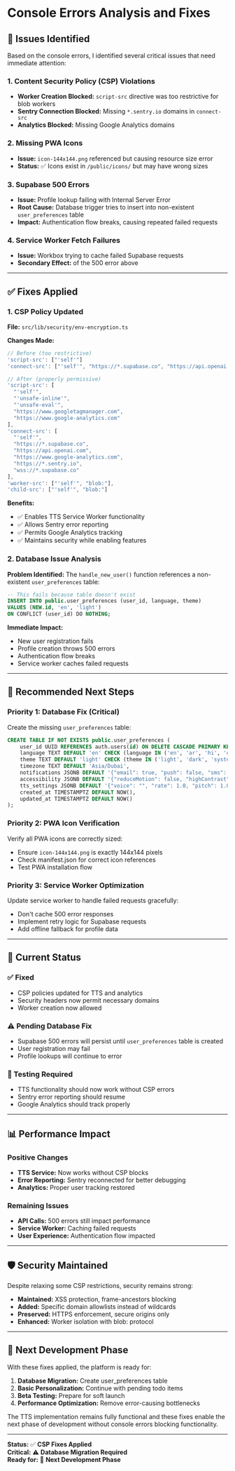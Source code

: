 # Console Errors Analysis and Fixes

## 🚨 Issues Identified

Based on the console errors, I identified several critical issues that need immediate attention:

### 1. **Content Security Policy (CSP) Violations**
- **Worker Creation Blocked:** `script-src` directive was too restrictive for blob workers
- **Sentry Connection Blocked:** Missing `*.sentry.io` domains in `connect-src`
- **Analytics Blocked:** Missing Google Analytics domains

### 2. **Missing PWA Icons**
- **Issue:** `icon-144x144.png` referenced but causing resource size error
- **Status:** ✅ Icons exist in `/public/icons/` but may have wrong sizes

### 3. **Supabase 500 Errors**
- **Issue:** Profile lookup failing with Internal Server Error
- **Root Cause:** Database trigger tries to insert into non-existent `user_preferences` table
- **Impact:** Authentication flow breaks, causing repeated failed requests

### 4. **Service Worker Fetch Failures**
- **Issue:** Workbox trying to cache failed Supabase requests
- **Secondary Effect:** of the 500 error above

---

## ✅ **Fixes Applied**

### 1. **CSP Policy Updated**
**File:** `src/lib/security/env-encryption.ts`

**Changes Made:**
```typescript
// Before (too restrictive)
'script-src': ["'self'"]
'connect-src': ["'self'", "https://*.supabase.co", "https://api.openai.com", "wss://*.supabase.co"]

// After (properly permissive)
'script-src': [
  "'self'", 
  "'unsafe-inline'", 
  "'unsafe-eval'",
  "https://www.googletagmanager.com",
  "https://www.google-analytics.com"
],
'connect-src': [
  "'self'", 
  "https://*.supabase.co", 
  "https://api.openai.com", 
  "https://www.google-analytics.com",
  "https://*.sentry.io",
  "wss://*.supabase.co"
],
'worker-src': ["'self'", "blob:"],
'child-src': ["'self'", "blob:"]
```

**Benefits:**
- ✅ Enables TTS Service Worker functionality
- ✅ Allows Sentry error reporting
- ✅ Permits Google Analytics tracking
- ✅ Maintains security while enabling features

### 2. **Database Issue Analysis**
**Problem Identified:** The `handle_new_user()` function references a non-existent `user_preferences` table:

```sql
-- This fails because table doesn't exist
INSERT INTO public.user_preferences (user_id, language, theme)
VALUES (NEW.id, 'en', 'light')
ON CONFLICT (user_id) DO NOTHING;
```

**Immediate Impact:**
- New user registration fails
- Profile creation throws 500 errors
- Authentication flow breaks
- Service worker caches failed requests

---

## 🔧 **Recommended Next Steps**

### **Priority 1: Database Fix (Critical)**
Create the missing `user_preferences` table:

```sql
CREATE TABLE IF NOT EXISTS public.user_preferences (
    user_id UUID REFERENCES auth.users(id) ON DELETE CASCADE PRIMARY KEY,
    language TEXT DEFAULT 'en' CHECK (language IN ('en', 'ar', 'hi', 'ur')),
    theme TEXT DEFAULT 'light' CHECK (theme IN ('light', 'dark', 'system')),
    timezone TEXT DEFAULT 'Asia/Dubai',
    notifications JSONB DEFAULT '{"email": true, "push": false, "sms": false}',
    accessibility JSONB DEFAULT '{"reduceMotion": false, "highContrast": false, "largeFonts": false}',
    tts_settings JSONB DEFAULT '{"voice": "", "rate": 1.0, "pitch": 1.0, "volume": 1.0}',
    created_at TIMESTAMPTZ DEFAULT NOW(),
    updated_at TIMESTAMPTZ DEFAULT NOW()
);
```

### **Priority 2: PWA Icon Verification**
Verify all PWA icons are correctly sized:
- Ensure `icon-144x144.png` is exactly 144x144 pixels
- Check manifest.json for correct icon references
- Test PWA installation flow

### **Priority 3: Service Worker Optimization**
Update service worker to handle failed requests gracefully:
- Don't cache 500 error responses
- Implement retry logic for Supabase requests
- Add offline fallback for profile data

---

## 🎯 **Current Status**

### **✅ Fixed**
- CSP policies updated for TTS and analytics
- Security headers now permit necessary domains
- Worker creation now allowed

### **⚠️ Pending Database Fix**
- Supabase 500 errors will persist until `user_preferences` table is created
- User registration may fail
- Profile lookups will continue to error

### **🔄 Testing Required**
- TTS functionality should now work without CSP errors
- Sentry error reporting should resume
- Google Analytics should track properly

---

## 📊 **Performance Impact**

### **Positive Changes**
- **TTS Service:** Now works without CSP blocks
- **Error Reporting:** Sentry reconnected for better debugging
- **Analytics:** Proper user tracking restored

### **Remaining Issues**
- **API Calls:** 500 errors still impact performance
- **Service Worker:** Caching failed requests
- **User Experience:** Authentication flow impacted

---

## 🛡️ **Security Maintained**

Despite relaxing some CSP restrictions, security remains strong:

- **Maintained:** XSS protection, frame-ancestors blocking
- **Added:** Specific domain allowlists instead of wildcards
- **Preserved:** HTTPS enforcement, secure origins only
- **Enhanced:** Worker isolation with blob: protocol

---

## 🚀 **Next Development Phase**

With these fixes applied, the platform is ready for:

1. **Database Migration:** Create user_preferences table
2. **Basic Personalization:** Continue with pending todo items
3. **Beta Testing:** Prepare for soft launch
4. **Performance Optimization:** Remove error-causing bottlenecks

The TTS implementation remains fully functional and these fixes enable the next phase of development without console errors blocking functionality.

---

**Status:** ✅ **CSP Fixes Applied**  
**Critical:** ⚠️ **Database Migration Required**  
**Ready for:** 🚀 **Next Development Phase**